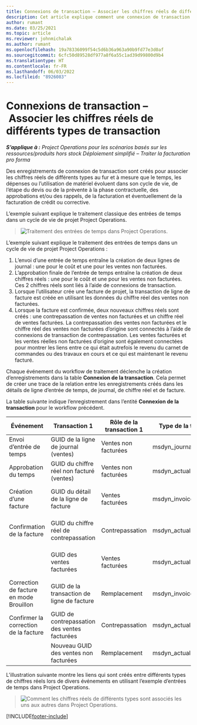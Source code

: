 ```yaml
---
title: Connexions de transaction – Associer les chiffres réels de différents types de transaction
description: Cet article explique comment une connexion de transaction est utilisée pour associer les chiffres réels de différents types afin de faciliter le suivi de la rentabilité, de l’arriéré de facturation et des calculs de revenus facturés et non facturés.
author: rumant
ms.date: 03/25/2021
ms.topic: article
ms.reviewer: johnmichalak
ms.author: rumant
ms.openlocfilehash: 19a78336099f54c5d6b36a963a90b9fd77e3d0af
ms.sourcegitcommit: 6cfc50d89528df977a8f6a55c1ad39d99800d9b4
ms.translationtype: HT
ms.contentlocale: fr-FR
ms.lasthandoff: 06/03/2022
ms.locfileid: "8926083"
---
```

# <a name="transaction-connections---link-actuals-of-different-transaction-types"></a>Connexions de transaction – Associer les chiffres réels de différents types de transaction

_**S’applique à :** Project Operations pour les scénarios basés sur les ressources/produits hors stock Déploiement simplifié – Traiter la facturation pro forma_

Des enregistrements de connexion de transaction sont créés pour associer les chiffres réels de différents types au fur et à mesure que le temps, les dépenses ou l’utilisation de matériel évoluent dans son cycle de vie, de l’étape du devis ou de la prévente à la phase contractuelle, des approbations et/ou des rappels, de la facturation et éventuellement de la facturation de crédit ou corrective.

L’exemple suivant explique le traitement classique des entrées de temps dans un cycle de vie de projet Project Operations.

> ![Traitement des entrées de temps dans Project Operations.](media/basic-guide-17.png)

L’exemple suivant explique le traitement des entrées de temps dans un cycle de vie de projet Project Operations : 

1. L’envoi d’une entrée de temps entraîne la création de deux lignes de journal : une pour le coût et une pour les ventes non facturées. 
2. L’approbation finale de l’entrée de temps entraîne la création de deux chiffres réels : une pour le coût et une pour les ventes non facturées. Ces 2 chiffres réels sont liés à l’aide de connexions de transaction.
3. Lorsque l’utilisateur crée une facture de projet, la transaction de ligne de facture est créée en utilisant les données du chiffre réel des ventes non facturées.
4. Lorsque la facture est confirmée, deux nouveaux chiffres réels sont créés : une contrepassation de ventes non facturées et un chiffre réel de ventes facturées. La contrepassation des ventes non facturées et le chiffre réel des ventes non facturées d’origine sont connectés à l’aide de connexions de transaction de contrepassation. Les ventes facturées et les ventes réelles non facturées d’origine sont également connectées pour montrer les liens entre ce qui était autrefois le revenu du carnet de commandes ou des travaux en cours et ce qui est maintenant le revenu facturé.   

Chaque événement du workflow de traitement déclenche la création d’enregistrements dans la table **Connexion de la transaction**. Cela permet de créer une trace de la relation entre les enregistrements créés dans les détails de ligne d’entrée de temps, de journal, de chiffre réel et de facture.

La table suivante indique l’enregistrement dans l’entité **Connexion de la transaction** pour le workflow précédent.

|Événement                   |Transaction 1                 |Rôle de la transaction 1 |Type de la transaction 1       |Transaction 2          |Rôle de la transaction 2 |Type de la transaction 2 |
|------------------------|------------------------------|---------------|-----------------------------|-----------------------------|-------------------|-------------------|
|Envoi d’entrée de temps   |GUID de la ligne de journal (ventes)     |Ventes non facturées |msdyn_journalline            |GUID de la ligne de journal (coût)     |Coût            |msdyn_journalline  |
|Approbation du temps           |GUID du chiffre réel non facturé (ventes)  |Ventes non facturées |msdyn_actual                 |GUID du chiffre réel du coût (coût)       |Coût            |msdyn_actual       |
|Création d’une facture        |GUID du détail de la ligne de facture      |Ventes facturées   |msdyn_invoicelinetransaction |GUID du chiffre réel de ventes non facturées   |Ventes non facturées  |msdyn_actual       |
|Confirmation de la facture    |GUID du chiffre réel de contrepassation         |Contrepassation      |msdyn_actual                 |GUID des ventes non facturées d’origine |D’origine        |msdyn_actual       |
|                        |GUID des ventes facturées             |Ventes facturées   |msdyn_actual                 |GUID du chiffre réel de ventes non facturées   |Ventes non facturées  |msdyn_actual       |
|Correction de facture en mode Brouillon |GUID de la transaction de ligne de facture|Remplacement      |msdyn_invoicelinetransaction |GUID des ventes facturées            |D’origine        |msdyn_actual       |
|Confirmer la correction de la facture|GUID de contrepassation des ventes facturées  |Contrepassation      |msdyn_actual                 |GUID des ventes facturées            |D’origine        |msdyn_actual       |
|                        |Nouveau GUID des ventes non facturées |Remplacement            |msdyn_actual                 |GUID des ventes facturées            |D’origine        |msdyn_actual       |


L’illustration suivante montre les liens qui sont créés entre différents types de chiffres réels lors de divers événements en utilisant l’exemple d’entrées de temps dans Project Operations.

> ![Comment les chiffres réels de différents types sont associés les uns aux autres dans Project Operations.](media/TransactionConnections.png)

[!INCLUDE[footer-include](../includes/footer-banner.md)]
